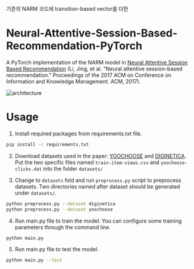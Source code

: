 기존의 NARM 코드에 transition-based vector를 더한 

# Neural-Attentive-Session-Based-Recommendation-PyTorch
A PyTorch implementation of the NARM model in [Neural Attentive Session Based Recommendation](https://arxiv.org/abs/1711.04725) (Li, Jing, et al. "Neural attentive session-based recommendation." Proceedings of the 2017 ACM on Conference on Information and Knowledge Management. ACM, 2017).

![architecture](assets/narm.jpeg)

# Usage
1. Install required packages from requirements.txt file.
```bash
pip install -r requirements.txt
```

2. Download datasets used in the paper: [YOOCHOOSE](http://2015.recsyschallenge.com/challenge.html) and [DIGINETICA](http://cikm2016.cs.iupui.edu/cikm-cup). Put the two specific files named `train-item-views.csv` and `yoochoose-clicks.dat` into the folder `datasets/`

3. Change to `datasets` fold and run `preprocess.py` script to preprocess datasets. Two directories named after dataset should be generated under `datasets/`.
```bash
python preprocess.py --dataset diginetica
python preprocess.py --dataset yoochoose
```

4. Run main.py file to train the model. You can configure some training parameters through the command line. 
```bash
python main.py
```

5. Run main.py file to test the model.
```bash
python main.py --test
```
